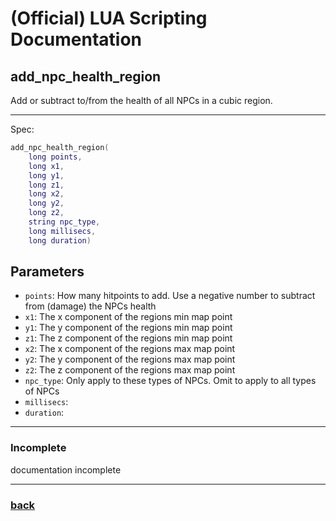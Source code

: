 
# (Official) LUA Scripting Documentation

## add_npc_health_region

Add or subtract to/from the health of all NPCs in a cubic region.

___

Spec:

```lua
add_npc_health_region(
	long points,
	long x1,
	long y1,
	long z1,
	long x2,
	long y2,
	long z2,
	string npc_type,
	long millisecs,
	long duration)
```

## Parameters

- `points`: How many hitpoints to add. Use a negative number to subtract from (damage) the NPCs health
- `x1`: The x component of the regions min map point
- `y1`: The y component of the regions min map point
- `z1`: The z component of the regions min map point
- `x2`: The x component of the regions max map point
- `y2`: The y component of the regions max map point
- `z2`: The z component of the regions max map point
- `npc_type`: Only apply to these types of NPCs. Omit to apply to all types of NPCs
- `millisecs`: 
- `duration`: 

___

### Incomplete

documentation incomplete

___

### [back](../npcs)
